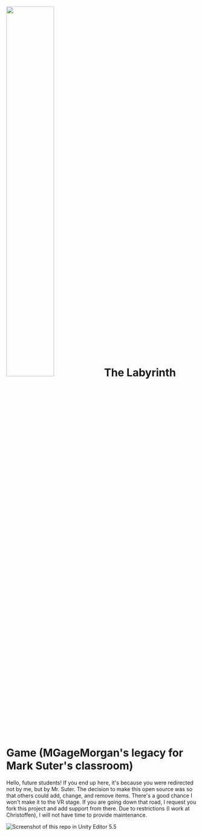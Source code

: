 # [<img src="https://github.com/MGageMorgan/labyrinth/blob/master/screencaps/sam_rabbit.png?raw=true" width="50%" height="50%">](https://sites.google.com/site/mrsuterstechlab/) The Labyrinth Game (MGageMorgan's legacy for Mark Suter's classroom)
Hello, future students! If you end up here, it's because you were redirected not by me, but by Mr. Suter. The decision to make this open source was so that others could add, change, and remove items. There's a good chance I won't make it to the VR stage. If you are going down that road, I request you fork this project and add support from there. Due to restrictions (I work at Christoffen), I will not have time to provide maintenance. 

![Screenshot of this repo in Unity Editor 5.5](https://raw.githubusercontent.com/MGageMorgan/labyrinth/master/screencaps/1.png)

